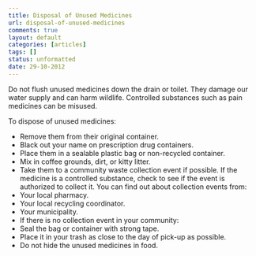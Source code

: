 ```yaml
---
title: Disposal of Unused Medicines
url: disposal-of-unused-medicines
comments: true
layout: default
categories: [articles]
tags: []
status: unformatted 
date: 29-10-2012
---
```

Do not flush unused medicines down the drain or toilet. They damage our water supply and can harm wildlife. Controlled substances such as pain medicines can be misused.

To dispose of unused medicines:
* Remove them from their original container.
* Black out your name on prescription drug containers.
* Place them in a sealable plastic bag or non-recycled container. 
* Mix in coffee grounds, dirt, or kitty litter.
* Take them to a community waste collection event if possible. If the medicine is a controlled substance, check to see if the event is authorized to collect it. You can find out about collection events from:
* Your local pharmacy.
* Your local recycling coordinator.
* Your municipality.
* If there is no collection event in your community:
* Seal the bag or container with strong tape. 
* Place it in your trash as close to the day of pick-up as possible.
* Do not hide the unused medicines in food.